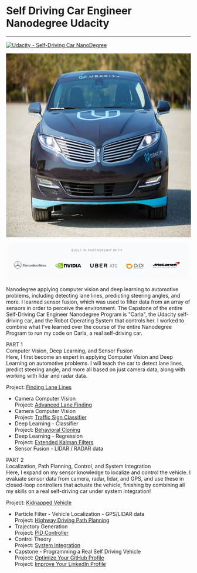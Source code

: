 # Self Driving Car Engineer Nanodegree Udacity
---
[![Udacity - Self-Driving Car NanoDegree](https://s3.amazonaws.com/udacity-sdc/github/shield-carnd.svg)](http://www.udacity.com/drive)

<p align="center">
<img width="700" height="500" src="img/car.jpeg">
</p>    

![Figure2](img/sponsor.jpg)

Nanodegree applying computer vision and deep learning to automotive problems, including detecting lane lines, predicting
steering angles, and more. I learned sensor fusion, which was used to filter data from an array of sensors in order to
perceive the environment. The Capstone of the entire Self-Driving Car Engineer Nanodegree Program is "Carla", the
Udacity self-driving car, and the Robot Operating System that controls her. I worked to combine what I've learned over
the course of the entire Nanodegree Program to run my code on Carla, a real self-driving car.

PART 1  
Computer Vision, Deep Learning, and Sensor Fusion  
Here, I first become an expert in applying Computer Vision and Deep Learning on automotive problems. I will teach the
car to detect lane lines, predict steering angle, and more all based on just camera data, along with working with lidar
and radar data.

Project: [Finding Lane Lines]()
- Camera Computer Vision   
Project: [Advanced Lane Finding]()
- Camera Computer Vision      
Project: [Traffic Sign Classifier]()
- Deep Learning - Classifier        
Project: [Behavioral Cloning]()
- Deep Learning - Regression    
Project: [Extended Kalman Filters]()
- Sensor Fusion - LIDAR / RADAR data

PART 2  
Localization, Path Planning, Control, and System Integration  
Here, I expand on my sensor knowledge to localize and control the vehicle. I evaluate sensor data from camera, radar,
lidar, and GPS, and use these in closed-loop controllers that actuate the vehicle, finishing by combining all my skills
on a real self-driving car under system integration!

Project: [Kidnapped Vehicle]()
- Particle Filter - Vehicle Localization - GPS/LIDAR data   
Project: [Highway Driving Path Planning]()
- Trajectory Generation  
Project: [PID Controller]()
- Control Theory  
Project: [System Integration]()
- Capstone - Programming a Real Self Driving Vehicle    
Project: [Optimize Your GitHub Profile](http://www.github.com/mahsanghani)  
Project: [Improve Your LinkedIn Profile](http://www.linkedin.com/in/mahsanghani/)    
